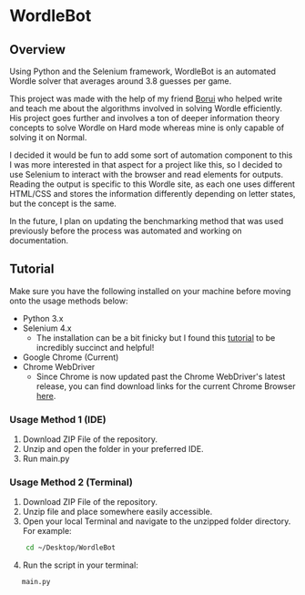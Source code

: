 # WordleBot

## Overview
Using Python and the Selenium framework, WordleBot is an automated Wordle solver that averages around 3.8 guesses per game. 

This project was made with the help of my friend [Borui](https://github.com/chenborui1?tab=repositories) who helped write and teach me about the algorithms involved in solving Wordle efficiently. His project goes further and involves a ton of deeper information theory concepts to solve Wordle on Hard mode whereas mine is only capable of solving it on Normal.

I decided it would be fun to add some sort of automation component to this I was more interested in that aspect for a project like this, so I decided to use Selenium to interact with the browser and read elements for outputs. Reading the output is specific to this Wordle site, as each one uses different HTML/CSS and stores the information differently depending on letter states, but the concept is the same.

In the future, I plan on updating the benchmarking method that was used previously before the process was automated and working on documentation.

## Tutorial
Make sure you have the following installed on your machine before moving onto the usage methods below:

- Python 3.x
- Selenium 4.x
  - The installation can be a bit finicky but I found this [tutorial](https://selenium-python.readthedocs.io/installation.html) to be incredibly succinct and helpful!
- Google Chrome (Current)
- Chrome WebDriver 
  - Since Chrome is now updated past the Chrome WebDriver's latest release, you can find download links for the current Chrome Browser [here](https://googlechromelabs.github.io/chrome-for-testing/).

### Usage Method 1 (IDE)
1. Download ZIP File of the repository.
2. Unzip and open the folder in your preferred IDE.
3. Run main.py

### Usage Method 2 (Terminal)
1. Download ZIP File of the repository.
2. Unzip file and place somewhere easily accessible.
3. Open your local Terminal and navigate to the unzipped folder directory. For example:

```bash
    cd ~/Desktop/WordleBot
```

4. Run the script in your terminal:
```bash
   main.py
```

